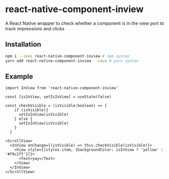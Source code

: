 # react-native-component-inview

A React Native wrapper to check whether a component is in the view port to track impressions and clicks

## Installation

```bash
npm i --save react-native-component-inview # npm syntax
yarn add react-native-component-inview --save # yarn syntax
```

## Example

```
import InView from 'react-native-component-inview'

const [isInView, setIsInView] = useState(false)

const checkVisible = (isVisible:boolean) => {
    if (isVisible){
      setIsInView(isVisible)
    } else {
      setIsInView(isVisible)
    }
  }

<ScrollView>
  <InView onChange={(isVisible) => this.checkVisible(isVisible)}>
    <View style={[styles.item, {backgroundColor: isInView ? 'yellow' : '#f9c2ff'}]}>
      <Text>yay</Text>
    </View>
  </InView>
</ScrollView>
```
